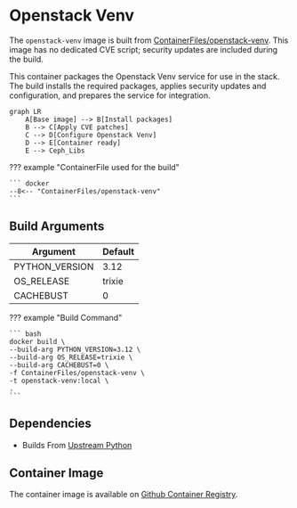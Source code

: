 # Openstack Venv

The `openstack-venv` image is built from [ContainerFiles/openstack-venv](https://github.com/rackerlabs/genestack-images/blob/main/ContainerFiles/openstack-venv). This image has no dedicated CVE script; security updates are included during the build.

This container packages the Openstack Venv service for use in the stack. The build installs the required packages, applies security updates and configuration, and prepares the service for integration.

``` mermaid
graph LR
    A[Base image] --> B[Install packages]
    B --> C[Apply CVE patches]
    C --> D[Configure Openstack Venv]
    D --> E[Container ready]
    E --> Ceph_Libs
```

??? example "ContainerFile used for the build"

    ``` docker
    --8<-- "ContainerFiles/openstack-venv"
    ```

## Build Arguments

| Argument | Default |
| --- | --- |
| PYTHON_VERSION | 3.12 |
| OS_RELEASE | trixie |
| CACHEBUST | 0 |

??? example "Build Command"

    ``` bash
    docker build \
    --build-arg PYTHON_VERSION=3.12 \
    --build-arg OS_RELEASE=trixie \
    --build-arg CACHEBUST=0 \
    -f ContainerFiles/openstack-venv \
    -t openstack-venv:local \
    .
    ```

## Dependencies

- Builds From [Upstream Python](https://hub.docker.com/_/python)

## Container Image

The container image is available on [Github Container Registry](https://github.com/rackerlabs/genestack-images/pkgs/container/genestack-images%2Fopenstack-venv).

